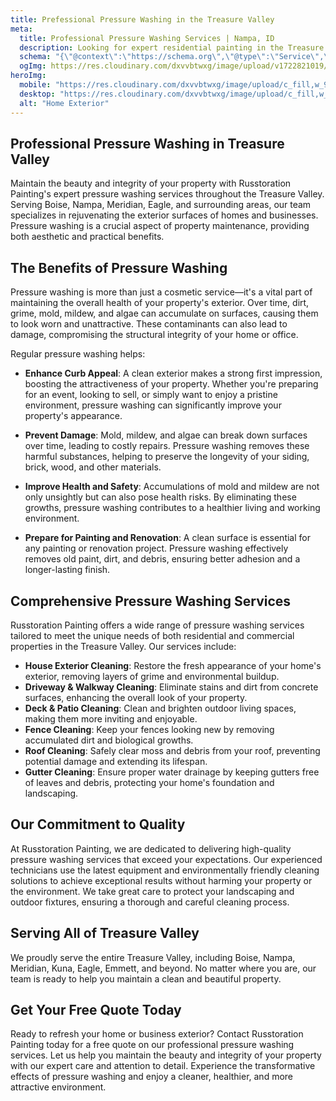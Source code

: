 ```yaml
---
title: Prefessional Pressure Washing in the Treasure Valley
meta: 
  title: Professional Pressure Washing Services | Nampa, ID
  description: Looking for expert residential painting in the Treasure Valley? Russtoration Painting offers top-quality interior and exterior painting services for homeowners in Boise and Treasure Valley. Contact us for a free quote today!
  schema: "{\"@context\":\"https://schema.org\",\"@type\":\"Service\",\"serviceType\":\"Commercial Painting\",\"provider\":{\"@type\":\"LocalBusiness\",\"name\":\"Russtoration Painting\",\"image\":\"https://yourwebsite.com/logo.png\",\"telephone\":\"+1-123-456-7890\",\"address\":{\"@type\":\"PostalAddress\",\"streetAddress\":\"123 Main Street\",\"addressLocality\":\"Boise\",\"addressRegion\":\"ID\",\"postalCode\":\"83701\",\"addressCountry\":\"US\"},\"url\":\"https://yourwebsite.com\",\"sameAs\":[\"https://www.facebook.com/yourbusiness\",\"https://www.twitter.com/yourbusiness\",\"https://www.linkedin.com/company/yourbusiness\"]},\"areaServed\":{\"@type\":\"Place\",\"name\":\"Boise, ID\"},\"description\":\"Russtoration Painting offers expert commercial painting services in the Treasure Valley, including interior and exterior painting for offices, apartments, and other commercial properties.\",\"offers\":{\"@type\":\"Offer\",\"url\":\"https://russtorationpainting.com/services/residential-painting\",\"priceCurrency\":\"USD\",\"price\":\"Varies\",\"eligibleRegion\":{\"@type\":\"Place\",\"name\":\"Boise, ID\"},\"availability\":\"https://schema.org/InStock\",\"validFrom\":\"2024-01-01\"},\"additionalType\":\"http://www.productontology.org/id/Commercial_painting\",\"mainEntityOfPage\":{\"@type\":\"WebPage\",\"@id\":\"https://russtorationpainting.com/services/residential-painting\"}}"
  ogImg: https://res.cloudinary.com/dxvvbtwxg/image/upload/v1722821019/Russtoration%20Painting/rp-og_fe5b4t.jpg
heroImg: 
  mobile: "https://res.cloudinary.com/dxvvbtwxg/image/upload/c_fill,w_900,h_506,ar_16:9/v1721170945/Russtoration%20Painting/20230909_171416_cl9jvu.jpg"
  desktop: "https://res.cloudinary.com/dxvvbtwxg/image/upload/c_fill,w_2000,h_1125,ar_16:9/v1721170945/Russtoration%20Painting/20230909_171416_cl9jvu.jpg"
  alt: "Home Exterior"
---
```


## Professional Pressure Washing in Treasure Valley

Maintain the beauty and integrity of your property with Russtoration Painting's expert pressure washing services throughout the Treasure Valley. Serving Boise, Nampa, Meridian, Eagle, and surrounding areas, our team specializes in rejuvenating the exterior surfaces of homes and businesses. Pressure washing is a crucial aspect of property maintenance, providing both aesthetic and practical benefits.

## The Benefits of Pressure Washing

Pressure washing is more than just a cosmetic service—it's a vital part of maintaining the overall health of your property's exterior. Over time, dirt, grime, mold, mildew, and algae can accumulate on surfaces, causing them to look worn and unattractive. These contaminants can also lead to damage, compromising the structural integrity of your home or office.

Regular pressure washing helps:

- **Enhance Curb Appeal**: A clean exterior makes a strong first impression, boosting the attractiveness of your property. Whether you're preparing for an event, looking to sell, or simply want to enjoy a pristine environment, pressure washing can significantly improve your property's appearance.

- **Prevent Damage**: Mold, mildew, and algae can break down surfaces over time, leading to costly repairs. Pressure washing removes these harmful substances, helping to preserve the longevity of your siding, brick, wood, and other materials.

- **Improve Health and Safety**: Accumulations of mold and mildew are not only unsightly but can also pose health risks. By eliminating these growths, pressure washing contributes to a healthier living and working environment.

- **Prepare for Painting and Renovation**: A clean surface is essential for any painting or renovation project. Pressure washing effectively removes old paint, dirt, and debris, ensuring better adhesion and a longer-lasting finish.

## Comprehensive Pressure Washing Services

Russtoration Painting offers a wide range of pressure washing services tailored to meet the unique needs of both residential and commercial properties in the Treasure Valley. Our services include:

- **House Exterior Cleaning**: Restore the fresh appearance of your home's exterior, removing layers of grime and environmental buildup.
- **Driveway & Walkway Cleaning**: Eliminate stains and dirt from concrete surfaces, enhancing the overall look of your property.
- **Deck & Patio Cleaning**: Clean and brighten outdoor living spaces, making them more inviting and enjoyable.
- **Fence Cleaning**: Keep your fences looking new by removing accumulated dirt and biological growths.
- **Roof Cleaning**: Safely clear moss and debris from your roof, preventing potential damage and extending its lifespan.
- **Gutter Cleaning**: Ensure proper water drainage by keeping gutters free of leaves and debris, protecting your home's foundation and landscaping.

## Our Commitment to Quality

At Russtoration Painting, we are dedicated to delivering high-quality pressure washing services that exceed your expectations. Our experienced technicians use the latest equipment and environmentally friendly cleaning solutions to achieve exceptional results without harming your property or the environment. We take great care to protect your landscaping and outdoor fixtures, ensuring a thorough and careful cleaning process.

## Serving All of Treasure Valley

We proudly serve the entire Treasure Valley, including Boise, Nampa, Meridian, Kuna, Eagle, Emmett, and beyond. No matter where you are, our team is ready to help you maintain a clean and beautiful property. 

## Get Your Free Quote Today

Ready to refresh your home or business exterior? Contact Russtoration Painting today for a free quote on our professional pressure washing services. Let us help you maintain the beauty and integrity of your property with our expert care and attention to detail. Experience the transformative effects of pressure washing and enjoy a cleaner, healthier, and more attractive environment.
